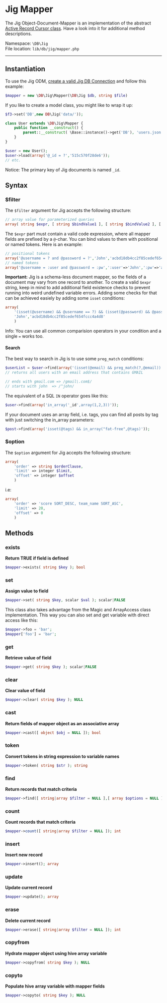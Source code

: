# Jig Mapper

The Jig Object-Document-Mapper is an implementation of the abstract [Active Record Cursor class](cursor). Have a look into it for additional method descriptions.

Namespace: `\DB\Jig` <br>
File location: `lib/db/jig/mapper.php`

---

## Instantiation

To use the Jig ODM, [create a valid Jig DB Connection](jig#constructor) and follow this example:

```php
$mapper = new \DB\Jig\Mapper(\DB\Jig $db, string $file)
```

If you like to create a model class, you might like to wrap it up:

```php
$f3->set('DB',new DB\Jig('data/'));

class User extends \DB\Jig\Mapper {
    public function __construct() {
        parent::__construct( \Base::instance()->get('DB'), 'users.json' );
    }
}

$user = new User();
$user->load(array('@_id = ?','515c570f28de6'));
// etc.
```

<div class="alert alert-info">
Notice: The primary key of Jig documents is named <code>_id</code>.
</div>


## Syntax

### $filter

The `$filter` argument for Jig accepts the following structure:

```php
// array value for parameterized queries
array( string $expr, [ string $bindValue1 ], [ string $bindValue2 ], [...] )
```

The `$expr` part must contain a valid code expression, where all mapper fields are prefixed by a `@`-char. You can bind values to them with positional or named tokens.
Here is an example:

```php
// positional tokens
array('@username = ? and @password = ?','John','acbd18db4cc2f85cedef654fccc4a4d8')
// named tokens
array('@username = :user and @password = :pw',':user'=>'John',':pw'=>'acbd18db4cc2f85cedef654fccc4a4d8')
```



**Important:** Jig is a schema-less document mapper, so the fields of a document may vary from one record to another.
To create a valid `$expr` string, keep in mind to add additional field existence checks to prevent running into weird undefined variable errors.
Adding some checks for that can be achieved easiely by adding some `isset` conditions:

```php
array(
    '(isset(@username) && @username == ?) && (isset(@password) && @password = ?)',
    'John','acbd18db4cc2f85cedef654fccc4a4d8'
    )
```

<div class="alert alert-info">
Info: You can use all common comparision operators in your condition and a single <code>=</code> works too.
</div>

#### Search

The best way to search in Jig is to use some `preg_match` conditions:

```php
$userList = $user->find(array('(isset(@email) && preg_match(?,@email))','/gmail/'));
// returns all users with an email address that contains GMAIL

// ends with gmail.com => /gmail\.com$/
// starts with john  => /^john/
```

The equivalent of a SQL `IN` operator goes like this:

```php
$user->find(array('in_array('_id',array(1,2,3))'));
```

If your document uses an array field, i.e. tags, you can find all posts by tag with just switching the in_array parameters: 

```php
$post->find(array('isset(@tags) && in_array("fat-free",@tags)'));
```

### $option

The `$option` argument for Jig accepts the following structure:

```php
array(
    'order' => string $orderClause,
    'limit' => integer $limit,
    'offset' => integer $offset
    )
```

i.e:

```php
array(
    'order' => 'score SORT_DESC, team_name SORT_ASC',
    'limit' => 20,
    'offset' => 0
    )
```

## Methods

### exists

**Return TRUE if field is defined**

```php
$mapper->exists( string $key ); bool
```


### set

**Assign value to field**

```php
$mapper->set( string $key, scalar $val ); scalar|FALSE
```

This class also takes advantage from the Magic and ArrayAccess class implementation.
This way you can also set and get variable with direct access like this:

```php
$mapper->foo = 'bar';
$mapper['foo'] = 'bar';
```


### get

**Retrieve value of field**

```php
$mapper->get( string $key ); scalar|FALSE
```


### clear

**Clear value of field**

```php
$mapper->clear( string $key ); NULL
```


### cast

**Return fields of mapper object as an associative array**

```php
$mapper->cast([ object $obj = NULL ]); bool
```


### token

**Convert tokens in string expression to variable names**

```php
$mapper->token( string $str ); string
```


### find

**Return records that match criteria**

```php
$mapper->find([ string|array $filter = NULL ],[ array $options = NULL ],[ int $ttl = 0 ], [ bool $log=TRUE ]); array
```


### count

**Count records that match criteria**

```php
$mapper->count([ string|array $filter = NULL ]); int
```

### insert
**Insert new record**

```php
$mapper->insert(); array
```


### update
**Update current record**

```php
$mapper->update(); array
```


### erase
**Delete current record**

```php
$mapper->erase([ string|array $filter = NULL ]); int
```


### copyfrom
**Hydrate mapper object using hive array variable**

```php
$mapper->copyfrom( string $key ); NULL
```


### copyto
**Populate hive array variable with mapper fields**

```php
$mapper->copyto( string $key ); NULL
```

